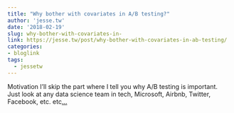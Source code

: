 ```yaml
---
title: "Why bother with covariates in A/B testing?"
author: 'jesse.tw'
date: '2018-02-19'
slug: why-bother-with-covariates-in-
link: https://jesse.tw/post/why-bother-with-covariates-in-ab-testing/
categories:
- bloglink
tags:
  - jessetw
---
```


Motivation I’ll skip the part where I tell you why A/B testing is important. Just look at any data science team in tech, Microsoft, Airbnb, Twitter, Facebook, etc. etc[... <i class="fas fa-external-link-alt"></i>](https://jesse.tw/post/why-bother-with-covariates-in-ab-testing/)

